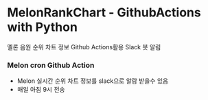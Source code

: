 # MelonRankChart - GithubActions with Python

멜론 음원 순위 차트 정보 Github Actions활용 Slack 봇 알림

### Melon cron Github Action

- Melon 실시간 순위 차트 정보를 slack으로 알람 받을수 있음
- 매일 아침 9시 전송
